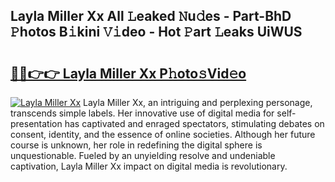 ## Layla Miller Xx All 𝙻eaked 𝙽u𝚍es - Part-BhD 𝙿hotos B𝚒kini 𝚅𝚒deo - Hot 𝙿art 𝙻eaks UiWUS

# <h2><a href="http://ld21f1.urlbe.top/?page=Layla+Miller+Xx">🔗🔗👉👉 Layla Miller Xx P𝚑oto𝚜Vid𝚎o</a></h2>

[![Layla Miller Xx](https://i.imgur.com/eBuTRDB.gif)](http://ld21f1.urlbe.top/?page=Layla+Miller+Xx)
Layla Miller Xx, an intriguing and perplexing personage, transcends simple labels. Her innovative use of digital media for self-presentation has captivated and enraged spectators, stimulating debates on consent, identity, and the essence of online societies. Although her future course is unknown, her role in redefining the digital sphere is unquestionable. Fueled by an unyielding resolve and undeniable captivation, Layla Miller Xx impact on digital media is revolutionary.
